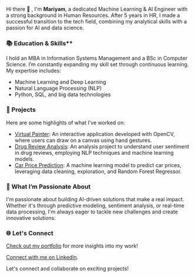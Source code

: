 Hi there 👋 , I'm **Mariyam**, a dedicated Machine Learning & AI Engineer with a strong background in Human Resources. After 5 years in HR, I made a successful transition to the tech field, combining my analytical skills with a passion for AI and data science.

### 📚 Education & Skills**
I hold an MBA in Information Systems Management and a BSc in Computer Science. I’m constantly expanding my skill set through continuous learning. 
My expertise includes:
 - Machine Learning and Deep Learning
 - Natural Language Processing (NLP)
 - Python, SQL, and big data technologies

### 🚀 Projects
Here are some highlights of what I’ve worked on:
 - [Virtual Painter](https://github.com/mariyamjabir/virtual_painter): An interactive application developed with OpenCV, where users can draw on a canvas using hand gestures. 
 - [Drug Review Analysis](https://github.com/mariyamjabir/Drug-Review-Analysis-Understanding-User-Sentiment): An analysis project to understand user sentiment in drug reviews, employing NLP techniques and machine learning models. 
 - [Car Price Prediction](https://github.com/mariyamjabir/Car_Price_Prediction): A machine learning model to predict car prices, leveraging data cleaning, exploration, and Random Forest Regressor. 

### 🌟 What I’m Passionate About
I'm passionate about building AI-driven solutions that make a real impact. Whether it's through predictive modeling, sentiment analysis, or real-time data processing, I'm always eager to tackle new challenges and create innovative solutions.

### 🌐 Let's Connect
[Check out my portfolio](https://mariyamjabir.my.canva.site/portfolio) for more insights into my work!

[Connect with me on LinkedIn](https://www.linkedin.com/in/mariyamjabir/).

Let's connect and collaborate on exciting projects!


